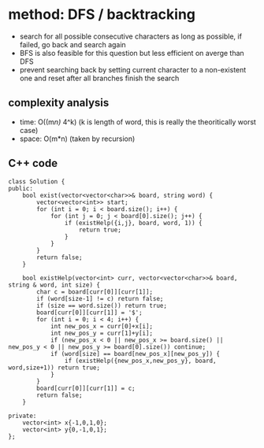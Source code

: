 # method: DFS / backtracking
- search for all possible consecutive characters as long as possible, if failed, go back and search again
- BFS is also feasible for this question but less efficient on averge than DFS
- prevent searching back by setting current character to a non-existent one and reset after all branches finish the search

## complexity analysis
- time: O((m*n)* 4^k) (k is length of word, this is really the theoritically worst case)
- space: O(m*n) (taken by recursion)

## C++ code
```
class Solution {
public:
    bool exist(vector<vector<char>>& board, string word) {
        vector<vector<int>> start;
        for (int i = 0; i < board.size(); i++) {
            for (int j = 0; j < board[0].size(); j++) {
                if (existHelp({i,j}, board, word, 1)) {
                    return true;
                }
            }
        }
        return false;
    }
        
    bool existHelp(vector<int> curr, vector<vector<char>>& board, string & word, int size) {
        char c = board[curr[0]][curr[1]];
        if (word[size-1] != c) return false;
        if (size == word.size()) return true;
        board[curr[0]][curr[1]] = '$';
        for (int i = 0; i < 4; i++) {
            int new_pos_x = curr[0]+x[i];
            int new_pos_y = curr[1]+y[i];
            if (new_pos_x < 0 || new_pos_x >= board.size() || new_pos_y < 0 || new_pos_y >= board[0].size()) continue;
            if (word[size] == board[new_pos_x][new_pos_y]) {
                if (existHelp({new_pos_x,new_pos_y}, board, word,size+1)) return true;
            }
        }
        board[curr[0]][curr[1]] = c;
        return false;
    }
    
private:
    vector<int> x{-1,0,1,0};
    vector<int> y{0,-1,0,1};
};
```
